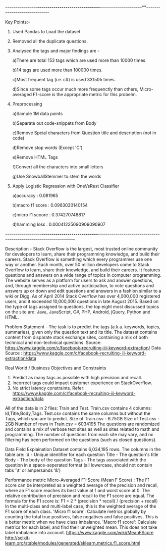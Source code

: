 ----------------**-------------------------------**---------------------**-----------------------------

Key Points:=
1. Used Pandas to Load the dataset
2. Removed all the duplicate questions.
3. Analysed the tags and major findings are - 

    a)There are total 153 tags which are used more than 10000 times.
    
    b)14 tags are used more than 100000 times.
    
    c)Most frequent tag (i.e. c#) is used 331505 times.
    
    d)Since some tags occur much more frequenctly than others, Micro-averaged F1-score is the appropriate metric for this probelm.
4. Preprocessing

    a)Sample 1M data points
    
    b)Separate out code-snippets from Body
    
    c)Remove Spcial characters from Question title and description (not in code)
    
    d)Remove stop words (Except 'C')
    
    e)Remove HTML Tags
    
    f)Convert all the characters into small letters
    
    g)Use SnowballStemmer to stem the words
    
 5. Apply Logistic Regression with OneVsRest Classifier

      a)accuracy : 0.081965
      
      b)macro f1 score : 0.0963020140154
      
      c)micro f1 scoore : 0.374270748817
      
      d)hamming loss : 0.00041225090909090907


------------------**----------------------------**------------------------------------------------------------------

Description -
Stack Overflow is the largest, most trusted online community for developers to learn, share their programming knowledge, and build their careers.
Stack Overflow is something which every programmer use one way or another. Each month, over 50 million developers come to Stack Overflow to learn, share their knowledge, and build their careers. It features questions and answers on a wide range of topics in computer programming. The website serves as a platform for users to ask and answer questions, and, through membership and active participation, to vote questions and answers up or down and edit questions and answers in a fashion similar to a wiki or Digg. As of April 2014 Stack Overflow has over 4,000,000 registered users, and it exceeded 10,000,000 questions in late August 2015. Based on the type of tags assigned to questions, the top eight most discussed topics on the site are: Java, JavaScript, C#, PHP, Android, jQuery, Python and HTML.

Problem Statement - 
The task is to predict the tags (a.k.a. keywords, topics, summaries), given only the question text and its title. The dataset contains content from disparate stack exchange sites, containing a mix of both technical and non-technical questions.
Source: https://www.kaggle.com/c/facebook-recruiting-iii-keyword-extraction/
Data Source : https://www.kaggle.com/c/facebook-recruiting-iii-keyword-extraction/data

Real World / Business Objectives and Constraints 
1. Predict as many tags as possible with high precision and recall.
2. Incorrect tags could impact customer experience on StackOverflow.
3. No strict latency constraints.
Refer: https://www.kaggle.com/c/facebook-recruiting-iii-keyword-extraction/data

All of the data is in 2 files: Train and Test.
Train.csv contains 4 columns: Id,Title,Body,Tags.
Test.csv contains the same columns but without the Tags, which you are to predict.
Size of Train.csv - 6.75GB
Size of Test.csv - 2GB
Number of rows in Train.csv = 6034195
The questions are randomized and contains a mix of verbose text sites as well as sites related to math and programming. The number of questions from each site may vary, and no filtering has been performed on the questions (such as closed questions).

Data Field Explaination
Dataset contains 6,034,195 rows. The columns in the table are:
Id - Unique identifier for each question
Title - The question's title
Body - The body of the question
Tags - The tags associated with the question in a space-seperated format (all lowercase, should not contain tabs '\t' or ampersands '&')

Performance metric
Micro-Averaged F1-Score (Mean F Score) : The F1 score can be interpreted as a weighted average of the precision and recall, where an F1 score reaches its best value at 1 and worst score at 0. The relative contribution of precision and recall to the F1 score are equal. The formula for the F1 score is:
F1 = 2 * (precision * recall) / (precision + recall)
In the multi-class and multi-label case, this is the weighted average of the F1 score of each class.
'Micro f1 score':
Calculate metrics globally by counting the total true positives, false negatives and false positives. This is a better metric when we have class imbalance.
'Macro f1 score':
Calculate metrics for each label, and find their unweighted mean. This does not take label imbalance into account.
https://www.kaggle.com/wiki/MeanFScore
http://scikit-learn.org/stable/modules/generated/sklearn.metrics.f1_score.html

